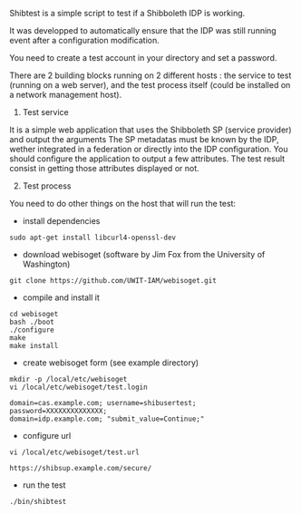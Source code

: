 Shibtest is a simple script to test if a Shibboleth IDP is working.

It was developped to automatically ensure that the IDP was still running
event after a configuration modification.

You need to create a test account in your directory and set
a password.

There are 2 building blocks running on 2 different hosts :
the service to test (running on a web server), and the test process itself
(could be installed on a network management host).

1. Test service

It is a simple web application that uses the  Shibboleth SP (service
provider) and output the arguments
The SP metadatas must be known by the IDP, wether
integrated in a federation or directly into the IDP configuration.
You should configure the application to output a few attributes.
The test result consist in getting those attributes displayed
or not.

2. Test process 

You need to do other things on the host that will run the test:

- install dependencies
```
sudo apt-get install libcurl4-openssl-dev
```
- download webisoget (software by Jim Fox from the University of Washington)
```
git clone https://github.com/UWIT-IAM/webisoget.git
```	
- compile and install it
```
cd webisoget
bash ./boot
./configure
make
make install
```
- create webisoget form (see example directory)
```	
mkdir -p /local/etc/webisoget
vi /local/etc/webisoget/test.login
```
```
domain=cas.example.com; username=shibusertest; password=XXXXXXXXXXXXXX;
domain=idp.example.com; "submit_value=Continue;"
```
- configure url
```	
vi /local/etc/webisoget/test.url
```
```
https://shibsup.example.com/secure/
```
- run the test 
```	
./bin/shibtest
```
